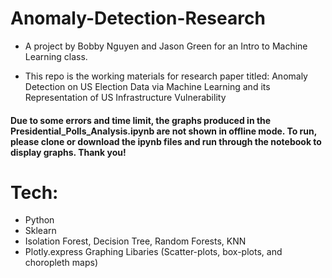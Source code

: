 # Anomaly-Detection-Research
- A project by Bobby Nguyen and Jason Green for an Intro to Machine Learning class. 

- This repo is the working materials for research paper titled: Anomaly Detection on US Election Data via Machine Learning and its Representation of US Infrastructure Vulnerability

#### Due to some errors and time limit, the graphs produced in the Presidential_Polls_Analysis.ipynb are not shown in offline mode. To run, please clone or download the ipynb files and run through the notebook to display graphs. Thank you!

# Tech: 

* Python
* Sklearn
* Isolation Forest, Decision Tree, Random Forests, KNN
* Plotly.express Graphing Libaries (Scatter-plots, box-plots, and choropleth maps)
